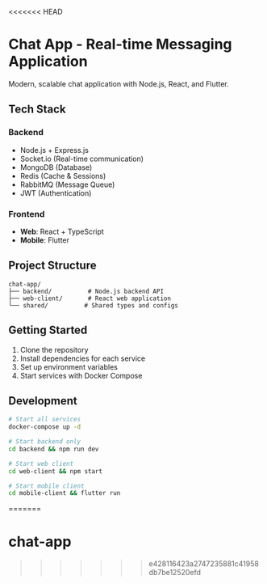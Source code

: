 <<<<<<< HEAD
# Chat App - Real-time Messaging Application

Modern, scalable chat application with Node.js, React, and Flutter.

## Tech Stack

### Backend
- Node.js + Express.js
- Socket.io (Real-time communication)
- MongoDB (Database)
- Redis (Cache & Sessions)
- RabbitMQ (Message Queue)
- JWT (Authentication)

### Frontend
- **Web**: React + TypeScript
- **Mobile**: Flutter

## Project Structure

```
chat-app/
├── backend/          # Node.js backend API
├── web-client/       # React web application
└── shared/          # Shared types and configs
```

## Getting Started

1. Clone the repository
2. Install dependencies for each service
3. Set up environment variables
4. Start services with Docker Compose

## Development

```bash
# Start all services
docker-compose up -d

# Start backend only
cd backend && npm run dev

# Start web client
cd web-client && npm start

# Start mobile client
cd mobile-client && flutter run
```
=======
# chat-app
>>>>>>> e428116423a2747235881c41958db7be12520efd
